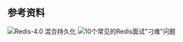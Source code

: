 ## 参考资料
![Redis-4.0 混合持久化](http://www.hulkdev.com/posts/redis-mix-format)
![10个常见的Redis面试"刁难"问题](https://mp.weixin.qq.com/s/Z4a8wbWvPDGFTkKJH0X9VQ)